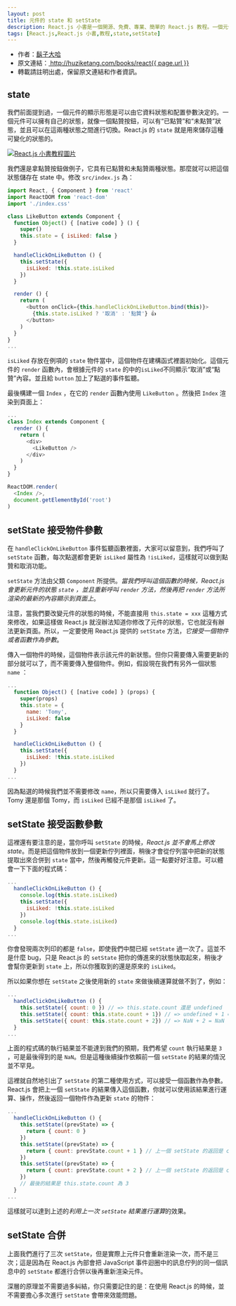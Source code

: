 ```yaml
---
layout: post
title: 元件的 state 和 setState
description: React.js 小書是一個開源、免費、專業、簡單的 React.js 教程。一個元件可以擁有自己的狀態，state 就是用來儲存這種可變化的狀態的。本文介紹 state 和 setState 的用法。
tags: [React.js,React.js 小書,教程,state,setState]
---
```


<ul style='font-size: 14px;'>
  <li>
    作者：<a href="https://www.zhihu.com/people/hu-zi-da-ha" target="_blank">鬍子大哈</a>
  </li>
  <li>
    原文連結：<a href="http://huziketang.com/books/react{{ page.url }}"> http://huziketang.com/books/react{{ page.url }} </a>
  </li>
  <li>轉載請註明出處，保留原文連結和作者資訊。</li>
</ul>

## state
我們前面提到過，一個元件的顯示形態是可以由它資料狀態和配置參數決定的。一個元件可以擁有自己的狀態，就像一個點贊按鈕，可以有“已點贊”和“未點贊”狀態，並且可以在這兩種狀態之間進行切換。React.js 的 `state` 就是用來儲存這種可變化的狀態的。

<a href="http://huzidaha.github.io/static/assets/img/posts/B7575C67-64F8-4A13-9C63-4D6805FA360D.png" target="_blank">![React.js 小書教程圖片](http://huzidaha.github.io/static/assets/img/posts/B7575C67-64F8-4A13-9C63-4D6805FA360D.png)</a>

我們還是拿點贊按鈕做例子，它具有已點贊和未點贊兩種狀態。那麼就可以把這個狀態儲存在 state 中。修改 `src/index.js` 為：

```javascript
import React, { Component } from 'react'
import ReactDOM from 'react-dom'
import './index.css'

class LikeButton extends Component {
  function Object() { [native code] } () {
    super()
    this.state = { isLiked: false }
  }

  handleClickOnLikeButton () {
    this.setState({
      isLiked: !this.state.isLiked
    })
  }

  render () {
    return (
      <button onClick={this.handleClickOnLikeButton.bind(this)}>
        {this.state.isLiked ? '取消' : '點贊'} 👍
      </button>
    )
  }
}
...
```

`isLiked` 存放在例項的 `state` 物件當中，這個物件在建構函式裡面初始化。這個元件的 `render` 函數內，會根據元件的 `state` 的中的`isLiked`不同顯示“取消”或“點贊”內容。並且給 `button` 加上了點選的事件監聽。

最後構建一個 `Index` ，在它的 `render` 函數內使用 `LikeButton` 。然後把 `Index` 渲染到頁面上：

```javascript
...
class Index extends Component {
  render () {
    return (
      <div>
        <LikeButton />
      </div>
    )
  }
}

ReactDOM.render(
  <Index />,
  document.getElementById('root')
)
```

## setState 接受物件參數
在 `handleClickOnLikeButton` 事件監聽函數裡面，大家可以留意到，我們呼叫了 `setState` 函數，每次點選都會更新 `isLiked` 屬性為 `!isLiked`，這樣就可以做到點贊和取消功能。

`setState` 方法由父類 `Component` 所提供。*當我們呼叫這個函數的時候，React.js 會更新元件的狀態 `state` ，並且重新呼叫 `render` 方法，然後再把 `render` 方法所渲染的最新的內容顯示到頁面上*。

注意，當我們要改變元件的狀態的時候，不能直接用 `this.state = xxx`  這種方式來修改，如果這樣做 React.js 就沒辦法知道你修改了元件的狀態，它也就沒有辦法更新頁面。所以，一定要使用 React.js 提供的 `setState` 方法，*它接受一個物件或者函數作為參數*。

傳入一個物件的時候，這個物件表示該元件的新狀態。但你只需要傳入需要更新的部分就可以了，而不需要傳入整個物件。例如，假設現在我們有另外一個狀態 `name` ：

```javascript
...
  function Object() { [native code] } (props) {
    super(props)
    this.state = {
      name: 'Tomy',
      isLiked: false
    }
  }

  handleClickOnLikeButton () {
    this.setState({
      isLiked: !this.state.isLiked
    })
  }
...
```

因為點選的時候我們並不需要修改 `name`，所以只需要傳入 `isLiked` 就行了。Tomy 還是那個 Tomy，而 `isLiked` 已經不是那個 `isLiked` 了。

## setState 接受函數參數
這裡還有要注意的是，當你呼叫 `setState` 的時候，*React.js 並不會馬上修改 state*。而是把這個物件放到一個更新佇列裡面，稍後才會從佇列當中把新的狀態提取出來合併到 `state` 當中，然後再觸發元件更新。這一點要好好注意。可以體會一下下面的程式碼：

```javascript
...
  handleClickOnLikeButton () {
    console.log(this.state.isLiked)
    this.setState({
      isLiked: !this.state.isLiked
    })
    console.log(this.state.isLiked)
  }
...
```

你會發現兩次列印的都是 `false`，即使我們中間已經 `setState` 過一次了。這並不是什麼 bug，只是 React.js 的 `setState` 把你的傳進來的狀態快取起來，稍後才會幫你更新到 `state` 上，所以你獲取到的還是原來的 `isLiked`。

所以如果你想在 `setState` 之後使用新的 `state` 來做後續運算就做不到了，例如：

```javascript
...
  handleClickOnLikeButton () {
    this.setState({ count: 0 }) // => this.state.count 還是 undefined
    this.setState({ count: this.state.count + 1}) // => undefined + 1 = NaN
    this.setState({ count: this.state.count + 2}) // => NaN + 2 = NaN
  }
...
```

上面的程式碼的執行結果並不能達到我們的預期，我們希望 `count` 執行結果是 `3` ，可是最後得到的是 `NaN`。但是這種後續操作依賴前一個 `setState` 的結果的情況並不罕見。

這裡就自然地引出了 `setState` 的第二種使用方式，可以接受一個函數作為參數。React.js 會把上一個 `setState` 的結果傳入這個函數，你就可以使用該結果進行運算、操作，然後返回一個物件作為更新 `state` 的物件：

```javascript
...
  handleClickOnLikeButton () {
    this.setState((prevState) => {
      return { count: 0 }
    })
    this.setState((prevState) => {
      return { count: prevState.count + 1 } // 上一個 setState 的返回是 count 為 0，當前返回 1
    })
    this.setState((prevState) => {
      return { count: prevState.count + 2 } // 上一個 setState 的返回是 count 為 1，當前返回 3
    })
    // 最後的結果是 this.state.count 為 3
  }
...
```

這樣就可以達到上述的*利用上一次 `setState` 結果進行運算*的效果。

## setState 合併
上面我們進行了三次 `setState`，但是實際上元件只會重新渲染一次，而不是三次；這是因為在 React.js 內部會把 JavaScript 事件迴圈中的訊息佇列的同一個訊息中的 `setState` 都進行合併以後再重新渲染元件。

深層的原理並不需要過多糾結，你只需要記住的是：在使用 React.js 的時候，並不需要擔心多次進行 `setState` 會帶來效能問題。
